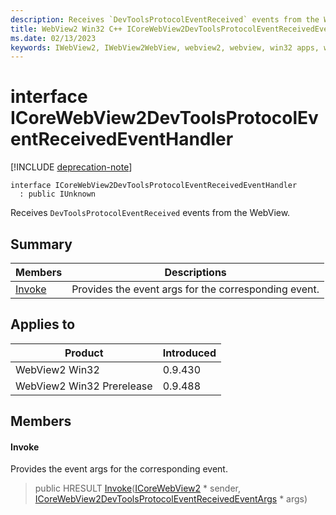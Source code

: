 ```yaml
---
description: Receives `DevToolsProtocolEventReceived` events from the WebView.
title: WebView2 Win32 C++ ICoreWebView2DevToolsProtocolEventReceivedEventHandler
ms.date: 02/13/2023
keywords: IWebView2, IWebView2WebView, webview2, webview, win32 apps, win32, edge, ICoreWebView2, ICoreWebView2Controller, browser control, edge html, ICoreWebView2DevToolsProtocolEventReceivedEventHandler
---
```


# interface ICoreWebView2DevToolsProtocolEventReceivedEventHandler

[!INCLUDE [deprecation-note](../includes/deprecation-note.md)]

```
interface ICoreWebView2DevToolsProtocolEventReceivedEventHandler
  : public IUnknown
```

Receives `DevToolsProtocolEventReceived` events from the WebView.

## Summary

 Members                        | Descriptions
--------------------------------|---------------------------------------------
[Invoke](#invoke) | Provides the event args for the corresponding event.

## Applies to

Product                         | Introduced
--------------------------------|---------------------------------------------
WebView2 Win32            |    0.9.430
WebView2 Win32 Prerelease |    0.9.488

## Members

#### Invoke

Provides the event args for the corresponding event.

> public HRESULT [Invoke](#invoke)([ICoreWebView2](icorewebview2.md) * sender, [ICoreWebView2DevToolsProtocolEventReceivedEventArgs](icorewebview2devtoolsprotocoleventreceivedeventargs.md) * args)

